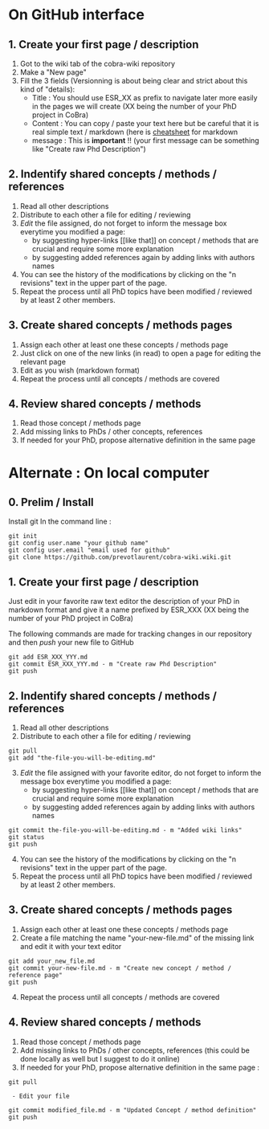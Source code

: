  
 # On GitHub interface
 
 ## 1. Create your first page / description
 
 1. Got to the wiki tab of the cobra-wiki repository
 2. Make a "New page"
 3. Fill the 3 fields (Versionning is about being clear and strict about this kind of "details):
    - Title : You should use ESR_XX as prefix to navigate later more easily in the pages we will create (XX being the number of your PhD project in CoBra)
    - Content : You can copy / paste your text here but be careful that it is real simple text / markdown  (here is [cheatsheet](https://guides.github.com/pdfs/markdown-cheatsheet-online.pdf) for markdown 
    - message : This is **important** !! (your first message can be something like "Create raw Phd Description")
    
## 2. Indentify shared concepts / methods / references
 1. Read all other descriptions 
 2. Distribute to each other a file for editing / reviewing 
 3. *Edit* the file assigned, do not forget to inform the message box everytime you modified a page:
       - by suggesting hyper-links \[\[like that\]\] on concept / methods that are crucial and require some more explanation
       - by suggesting added references again by adding links with authors names
 4. You can see the history of the modifications by clicking on the "n revisions" text in the upper part of the page.
 5. Repeat the process until all PhD topics have been modified / reviewed by at least 2 other members.

## 3. Create shared concepts / methods pages
  1. Assign each other at least one these concepts / methods page
  2. Just click on one of the new links (in read) to open a page for editing the relevant page
  3. Edit as you wish (markdown format)
  4. Repeat the process until all concepts / methods are covered
  
## 4. Review shared concepts / methods
  1. Read those concept / methods page
  2. Add missing links to PhDs / other concepts, references 
  3. If needed for your PhD, propose alternative definition in the same page
 
 
 # Alternate : On local computer

 ## 0. Prelim / Install

 Install git
 In the command line :
 
```
git init
git config user.name "your github name"
git config user.email "email used for github"
git clone https://github.com/prevotlaurent/cobra-wiki.wiki.git
``` 

 ## 1. Create your first page / description

Just edit in your favorite raw text editor the description of your PhD in markdown format and give it a name prefixed by ESR_XXX (XX being the number of your PhD project in CoBra)

The following commands are made for tracking changes in our repository and then *push* your new file to GitHub

```
git add ESR_XXX_YYY.md
git commit ESR_XXX_YYY.md - m "Create raw Phd Description"
git push
``` 

## 2. Indentify shared concepts / methods / references
 1. Read all other descriptions 
 2. Distribute to each other a file for editing / reviewing 

```
git pull
git add "the-file-you-will-be-editing.md"
``` 

 3. *Edit* the file assigned with your favorite editor, do not forget to inform the message box everytime you modified a page:
       - by suggesting hyper-links \[\[like that\]\] on concept / methods that are crucial and require some more explanation
       - by suggesting added references again by adding links with authors names
       
```
git commit the-file-you-will-be-editing.md - m "Added wiki links"
git status
git push
```
 4. You can see the history of the modifications by clicking on the "n revisions" text in the upper part of the page.
 5. Repeat the process until all PhD topics have been modified / reviewed by at least 2 other members.

## 3. Create shared concepts / methods pages
  1. Assign each other at least one these concepts / methods page
  2. Create a file matching the name "your-new-file.md" of the missing link and edit it with your text editor

```
git add your_new_file.md
git commit your-new-file.md - m "Create new concept / method / reference page"
git push
``` 

  4. Repeat the process until all concepts / methods are covered
  
## 4. Review shared concepts / methods
  1. Read those concept / methods page
  2. Add missing links to PhDs / other concepts, references  (this could be done locally as well but I suggest to do it online)
  3. If needed for your PhD, propose alternative definition in the same page : 
  
```
git pull
```
     - Edit your file

```
git commit modified_file.md - m "Updated Concept / method definition"
git push
``` 



